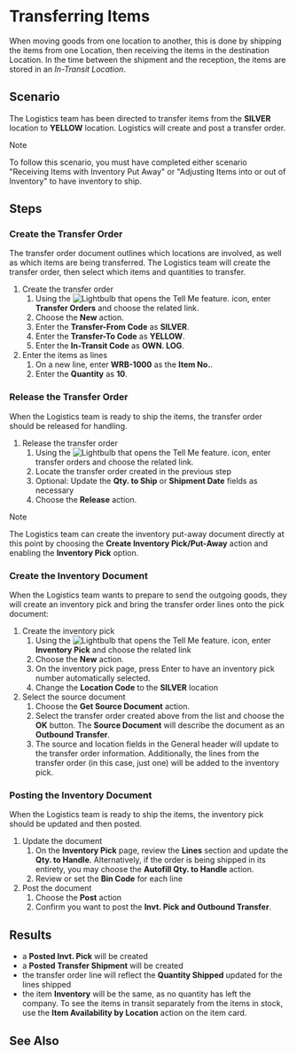 # Transferring Items
When moving goods from one location to another, this is done by shipping the items from one Location, then receiving the items in the destination Location. In the time between the shipment and the reception, the items are stored in an *In-Transit Location*. 

## Scenario
The Logistics team has been directed to transfer items from the **SILVER** location to **YELLOW** location. Logistics will create and post a transfer order.

> [!NOTE]
> To follow this scenario, you must have completed either scenario "Receiving Items with Inventory Put Away" or "Adjusting Items into or out of Inventory" to have inventory to ship.

## Steps

### Create the Transfer Order
The transfer order document outlines which locations are involved, as well as which items are being transferred. The Logistics team will create the transfer order, then select which items and quantities to transfer.

1. Create the transfer order
	1. Using the ![Lightbulb that opens the Tell Me feature.](../../../media/ui-search/search_small.png "Tell me what you want to do") icon, enter **Transfer Orders** and choose the related link.
	2. Choose the **New** action.
	3. Enter the **Transfer-From Code** as **SILVER**.
	4. Enter the **Transfer-To Code** as **YELLOW**.
	5. Enter the **In-Transit Code** as **OWN. LOG**.
2. Enter the items as lines
	1. On a new line, enter **WRB-1000** as the **Item No.**.
	1. Enter the **Quantity** as **10**.

### Release the Transfer Order
When the Logistics team is ready to ship the items, the transfer order should be released for handling.
 
1. Release the transfer order
    1. Using the ![Lightbulb that opens the Tell Me feature.](../../../media/ui-search/search_small.png "Tell me what you want to do") icon, enter transfer orders and choose the related link.
    2. Locate the transfer order created in the previous step
    3. Optional: Update the **Qty. to Ship** or **Shipment Date** fields as necessary
    4. Choose the **Release** action.

> [!NOTE]
> The Logistics team can create the inventory put-away document directly at this point by choosing the **Create Inventory Pick/Put-Away** action and enabling the **Inventory Pick** option.

### Create the Inventory Document
When the Logistics team wants to prepare to send the outgoing goods, they will create an inventory pick and bring the transfer order lines onto the pick document:

1. Create the inventory pick
	1. Using the ![Lightbulb that opens the Tell Me feature.](../../../media/ui-search/search_small.png "Tell me what you want to do") icon, enter **Inventory Pick** and choose the related link
	2. Choose the **New** action.
	3. On the inventory pick page, press Enter to have an inventory pick number automatically selected.
	4. Change the **Location Code** to the **SILVER** location
2. Select the source document
	1. Choose the **Get Source Document** action.
	2. Select the transfer order created above from the list and choose the **OK** button. The **Source Document** will describe the document as an **Outbound Transfer**.
	3. The source and location fields in the General header will update to the transfer order information. Additionally, the lines from the transfer order (in this case, just one) will be added to the inventory pick.

### Posting the Inventory Document
When the Logistics team is ready to ship the items, the inventory pick should be updated and then posted.
1. Update the document
   1. On the **Inventory Pick** page, review the **Lines** section and update the **Qty. to Handle**. Alternatively, if the order is being shipped in its entirety, you may choose the **Autofill Qty. to Handle** action.
   2. Review or set the **Bin Code** for each line
2. Post the document
   1. Choose the **Post** action
   2. Confirm you want to post the **Invt. Pick and Outbound Transfer**.

## Results
- a **Posted Invt. Pick** will be created
- a **Posted Transfer Shipment** will be created    
- the transfer order line will reflect the **Quantity Shipped** updated for the lines shipped
- the item **Inventory**  will be the same, as no quantity has left the company. To see the items in transit separately from the items in stock, use the **Item Availability by Location** action on the item card.

## See Also